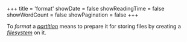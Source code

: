 +++
title = 'format'
showDate = false
showReadingTime = false
showWordCount = false
showPagination = false
+++

To _format_ a [_partition_](/arch-install-guide/glossary/partition) means to prepare it for storing files by creating a [_filesystem_](/arch-install-guide/glossary/filesystem) on it.